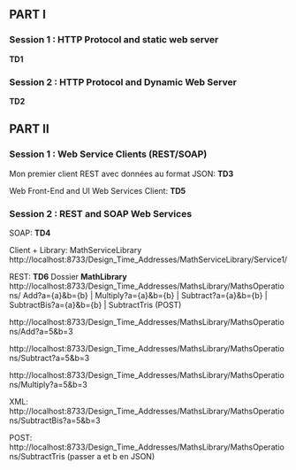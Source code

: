 ## PART I

### Session 1 : HTTP Protocol and static web server

**TD1**

### Session 2 : HTTP Protocol and Dynamic Web Server

**TD2**

## PART II

### Session 1 : Web Service Clients (REST/SOAP)

Mon premier client REST avec données au format JSON: **TD3**

Web Front-End and UI Web Services Client: **TD5**

### Session 2 : REST and SOAP Web Services

SOAP: **TD4**

Client + Library: MathServiceLibrary http://localhost:8733/Design_Time_Addresses/MathServiceLibrary/Service1/

REST: **TD6**
Dossier **MathLibrary**
http://localhost:8733/Design_Time_Addresses/MathsLibrary/MathsOperations/ Add?a={a}&b={b} | Multiply?a={a}&b={b} | Subtract?a={a}&b={b} | SubtractBis?a={a}&b={b} | SubtractTris (POST)

http://localhost:8733/Design_Time_Addresses/MathsLibrary/MathsOperations/Add?a=5&b=3

http://localhost:8733/Design_Time_Addresses/MathsLibrary/MathsOperations/Subtract?a=5&b=3

http://localhost:8733/Design_Time_Addresses/MathsLibrary/MathsOperations/Multiply?a=5&b=3

XML: http://localhost:8733/Design_Time_Addresses/MathsLibrary/MathsOperations/SubtractBis?a=5&b=3

POST: http://localhost:8733/Design_Time_Addresses/MathsLibrary/MathsOperations/SubtractTris (passer a et b en JSON)
